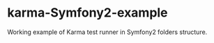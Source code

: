 karma-Symfony2-example
======================

Working example of Karma test runner in Symfony2 folders structure.
